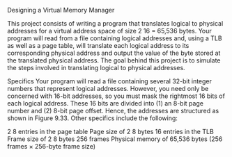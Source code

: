 Designing a Virtual Memory Manager

This project consists of writing a program that translates logical to physical
addresses for a virtual address space of size 2 16 = 65,536 bytes. Your program
will read from a file containing logical addresses and, using a TLB as well as
a page table, will translate each logical address to its corresponding physical
address and output the value of the byte stored at the translated physical
address. The goal behind this project is to simulate the steps involved in
translating logical to physical addresses.

Specifics
Your program will read a file containing several 32-bit integer numbers that
represent logical addresses. However, you need only be concerned with 16-bit
addresses, so you must mask the rightmost 16 bits of each logical address.
These 16 bits are divided into (1) an 8-bit page number and (2) 8-bit page offset.
Hence, the addresses are structured as shown in Figure 9.33.
Other specifics include the following:

2 8 entries in the page table
Page size of 2 8 bytes
16 entries in the TLB
Frame size of 2 8 bytes
256 frames
Physical memory of 65,536 bytes (256 frames × 256-byte frame size)
